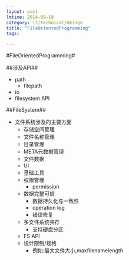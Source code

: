 ```yaml
---
layout: post
lmtime: 2014-09-19
category: it/technical/design
title: "FileOrientedProgramming"
tags: 

---
```

#FileOrientedProgramming#



##涉及API##
* path
  * filepath
* io
* filesystem API



##FileSystem##
* 文件系统涉及的主要方面
  * 存储空间管理
  * 文件名称管理
  * 目录管理
  * META元数据管理
  * 文件数据 
  * UI
  * 基础工具
  * 权限管理
    * permission
  * 数据完整可信
    * 数据持久化与一致性
    * operation log
    * 错误修复
  * 多文件系统共存
    * 支持硬盘分区
  * FS API
  * 设计限制/规格
    * 例如:最大文件大小,maxfilenamelength
